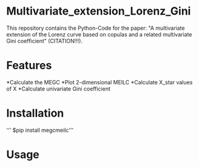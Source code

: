 # Multivariate_extension_Lorenz_Gini
This repository contains the Python-Code for the paper: "A multivariate extension of the Lorenz curve based on copulas and a related multivariate Gini coefficient" (CITATION!!!).

# Features
*Calculate the MEGC
*Plot 2-dimensional MEILC
*Calculate X_star values of X
*Calculate univariate Gini coefficient

# Installation
''' $pip install megcmeilc'''

# Usage



